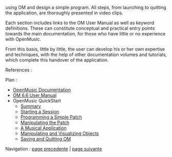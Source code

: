 using OM and design a simple program. All steps, from launching to quitting
the application, are thoroughly presented in video clips.

Each section includes links to the OM User Manual as well as keyword
definitions. These can constitute conceptual and practical entry points
towards the main documentation, for those who have little or no experience
with OpenMusic.

From this basis, little by little, the user can develop his or her own
expertise and techniques, with the help of other documentation volumes and
tutorials, which complete this handover of the application.

References :

Plan :

  * [OpenMusic Documentation](OM-Documentation)
  * [OM 6.6 User Manual](OM-User-Manual)
  * OpenMusic QuickStart
    * [Summary](Intro_1)
    * [Starting a Session](1_StartSession)
    * [Programming a Simple Patch](2_progpatch)
    * [Manipulating the Patch](3ManipPatch)
    * [A Musical Application](4_MusicalAp)
    * [Manipulating and Visualizing Objects](5_CompletEdition)
    * [Saving and Quitting OM](6_Quit)

Navigation : [page precedente](errors "page précédente\(Errors and
Problems\)") | [page suivante](Intro_1 "page suivante\(Summary\)")

